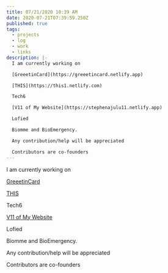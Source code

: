 ```yaml
---
title: 07/21/2020 10:39 AM
date: 2020-07-21T07:39:59.250Z
published: true
tags:
  - projects
  - log
  - work
  - links
description: |-
  I am currently working on

  [GreeetinCard](https://greeetincard.netlify.app)

  [THIS](https://this1.netlify.com)

  Tech6

  [V11 of My Website](https://stephenajulu11.netlify.app)

  Lofied

  Biomme and BioEmergency.

  Any contribution/help will be appreciated

  Contributors are co-founders
---
```

I am currently working on

[GreeetinCard](https://greeetincard.netlify.app)

[THIS](https://this1.netlify.com)

Tech6

[V11 of My Website](https://stephenajulu11.netlify.app)

Lofied

Biomme and BioEmergency.

Any contribution/help will be appreciated

Contributors are co-founders
